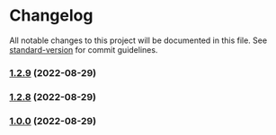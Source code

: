 # Changelog

All notable changes to this project will be documented in this file. See [standard-version](https://github.com/conventional-changelog/standard-version) for commit guidelines.

### [1.2.9](https://github.com/Kirolos-kr7/Webflix/compare/v1.2.8...v1.2.9) (2022-08-29)

### [1.2.8](https://github.com/Kirolos-kr7/Webflix/compare/v1.2.7...v1.2.8) (2022-08-29)

### [1.0.0]() (2022-08-29)

